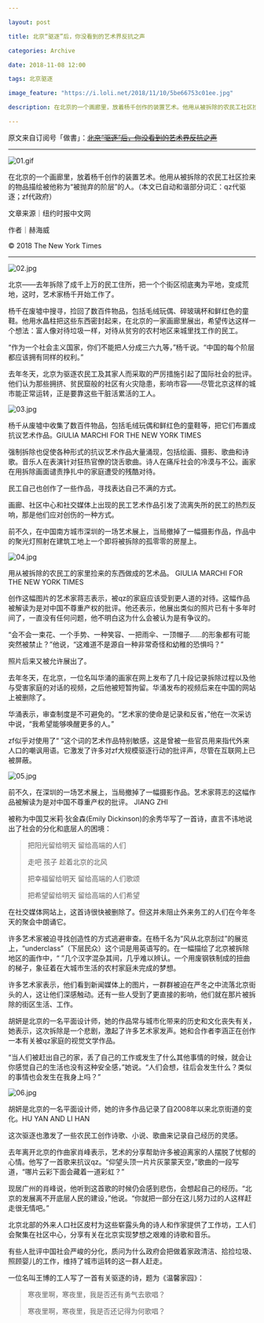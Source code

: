```yaml
---

layout: post

title: 北京“驱逐”后，你没看到的艺术界反抗之声

categories: Archive

date: 2018-11-08 12:00

tags: 北京驱逐

image_feature: "https://i.loli.net/2018/11/10/5be66753c01ee.jpg"

description: 在北京的一个画廊里，放着杨千创作的装置艺术。他用从被拆除的农民工社区捡来的物品描绘被他称为“被抛弃的阶层”的人。

---
```

原文来自订阅号「做書」：~~[北京“驱逐”后，你没看到的艺术界反抗之声](http://wechatscope.jmsc.hku.hk:8000/html?fn=gh_965149974efc_2018-11-08_2649901747_C8ue370GkB.y.tar.gz)~~

---

![01.gif](https://i.loli.net/2018/11/10/5be66753c20a7.gif)

在北京的一个画廊里，放着杨千创作的装置艺术。他用从被拆除的农民工社区捡来的物品描绘被他称为“被抛弃的阶层”的人。（本文已自动和谐部分词汇：qz代驱逐；zf代政府）

文章来源｜纽约时报中文网

作者｜赫海威

© 2018 The New York Times

---

![02.jpg](https://i.loli.net/2018/11/10/5be66753c01ee.jpg)

北京——去年拆除了成千上万的民工住所，把一个个街区彻底夷为平地，变成荒地，这时，艺术家杨千开始工作了。

杨千在废墟中搜寻，捡回了数百件物品，包括毛绒玩偶、碎玻璃杯和鲜红色的童鞋。他用水晶柱把这些东西密封起来，在北京的一家画廊里展出，希望传达这样一个想法：富人像对待垃圾一样，对待从贫穷的农村地区来城里找工作的民工。

“作为一个社会主义国家，你们不能把人分成三六九等，”杨千说。“中国的每个阶层都应该拥有同样的权利。”

去年冬天，北京为驱逐农民工及其家人而采取的严厉措施引起了国际社会的批评。他们认为那些拥挤、贫民窟般的社区有火灾隐患，影响市容——尽管北京这样的城市能正常运转，正是要靠这些干脏活累活的工人。

![03.jpg](https://i.loli.net/2018/11/10/5be66753c22ca.jpg)

<figcaption>杨千从废墟中收集了数百件物品，包括毛绒玩偶和鲜红色的童鞋等，把它们布置成抗议艺术作品。GIULIA MARCHI FOR THE NEW YORK TIMES</figcaption>

强制拆除也促使各种形式的抗议艺术作品大量涌现，包括绘画、摄影、歌曲和诗歌。音乐人在表演针对狂热官僚的饶舌歌曲。诗人在痛斥社会的冷漠与不公。画家在用拆除画面谴责挣扎中的家庭遭受的残酷对待。

民工自己也创作了一些作品，寻找表达自己不满的方式。

画廊、社区中心和社交媒体上出现的民工艺术作品引发了流离失所的民工的热烈反响，那是他们应对创伤的一种方式。

前不久，在中国南方城市深圳的一场艺术展上，当局撤掉了一幅摄影作品，作品中的聚光灯照射在建筑工地上一个即将被拆除的孤零零的房屋上。

![04.jpg](https://i.loli.net/2018/11/10/5be6675326c7e.jpg)

<figcaption>用从被拆除的农民工的家里捡来的东西做成的艺术品。 GIULIA MARCHI FOR THE NEW YORK TIMES</figcaption>

创作这幅图片的艺术家蒋志表示，被qz的家庭应该受到更人道的对待。这幅作品被解读为是对中国不尊重产权的批评。他还表示，他展出类似的照片已有十多年时间了，一直没有任何问题，他不明白这为什么会被认为是有争议的。

“会不会一束花、一个手势、一种笑容、一把雨伞、一顶帽子……的形象都有可能突然被禁止？”他说，“这难道不是源自一种非常奇怪和幼稚的恐惧吗？”

照片后来又被允许展出了。

去年冬天，在北京，一位名叫华涌的画家在网上发布了几十段记录拆除过程以及他与受害家庭的对话的视频，之后他被短暂拘留。华涌发布的视频后来在中国的网站上被删除了。

华涌表示，审查制度是不可避免的。“艺术家的使命是记录和反省，”他在一次采访中说，“我希望能够唤醒更多的人。”

zf似乎对使用了“         ”这个词的艺术作品特别敏感，这是曾被一些官员用来指代外来人口的嘲讽用语。它激发了许多对zf大规模驱逐行动的批评声，尽管在互联网上已被屏蔽。

![05.jpg](https://i.loli.net/2018/11/10/5be66753c2f42.jpg)

<figcaption>前不久，在深圳的一场艺术展上，当局撤掉了一幅摄影作品。艺术家蒋志的这幅作品被解读为是对中国不尊重产权的批评。 JIANG ZHI</figcaption>

被称为中国艾米莉·狄金森(Emily Dickinson)的余秀华写了一首诗，直言不讳地说出了社会的分化和底层人的困境：

> 把阳光留给明天 留给高端的人们
>
> 走吧 孩子 趁着北京的北风
>
> 把幸福留给明天 留给高端的人们歌颂
>
> 把希望留给明天 留给高端的人们希望

在社交媒体网站上，这首诗很快被删除了。但这并未阻止外来务工的人们在今年冬天的聚会中朗诵它。

许多艺术家被迫寻找创造性的方式逃避审查。在杨千名为“风从北京刮过”的展览上，“underclass”（下层民众）这个词是用英语写的。在一幅描绘了北京被拆除地区的画作中，“         ”几个汉字混杂其间，几乎难以辨认。一个用废钢铁制成的扭曲的梯子，象征着在大城市生活的农村家庭未完成的梦想。

许多艺术家表示，他们看到新闻媒体上的图片，一群群被迫在严冬之中流落北京街头的人，这让他们深感触动。还有一些人受到了更直接的影响，他们就在那片被拆除的街区生活、工作。

胡妍是北京的一名平面设计师，她的作品常与城市化带来的历史和文化丧失有关，她表示，这次拆除是一个悲剧，激起了许多艺术家发声。她和合作者李涵正在创作一本有关被qz家庭的视觉文学作品。

“当人们被赶出自己的家，丢了自己的工作或发生了什么其他事情的时候，就会让你感觉自己的生活也没有这种安全感，”她说。“人们会想，往后会发生什么？类似的事情也会发生在我身上吗？”

![06.jpg](https://i.loli.net/2018/11/10/5be667f06b2ae.jpg)

<figcaption>胡妍是北京的一名平面设计师，她的许多作品记录了自2008年以来北京街道的变化。HU YAN AND LI HAN</figcaption>

这次驱逐也激发了一些农民工创作诗歌、小说、歌曲来记录自己经历的灵感。

去年离开北京的作曲家肖峰表示，艺术的分享帮助许多被迫离家的人摆脱了忧郁的心情。他写了一首歌来抗议qz。“仰望头顶一片片灰蒙蒙天空，”歌曲的一段写道，“哪片云彩下面会藏着一道彩虹？”

现居广州的肖峰说，他听到这首歌的时候仍会感到悲伤，会想起自己的经历。“北京的发展离不开底层人民的建设，”他说。“你就把一部分在这儿努力过的人这样赶走很无情吧。”

北京北部的外来人口社区皮村为这些崭露头角的诗人和作家提供了工作坊，工人们会聚集在社区中心，分享有关在北京实现梦想之艰难的诗歌和音乐。

有些人批评中国社会严峻的分化，质问为什么政府会把做着家政清洁、拾捡垃圾、照顾婴儿的工作，维持了城市运转的这一群人赶走。

一位名叫王博的工人写了一首有关驱逐的诗，题为《温馨家园》：

> 寒夜里啊，寒夜里，我是否还有勇气去歌唱？
>
> 寒夜里啊，寒夜里，我是否还记得为何歌唱？
